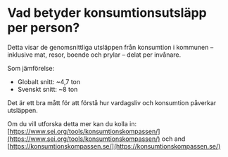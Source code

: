 # Vad betyder konsumtionsutsläpp per person?

Detta visar de genomsnittliga utsläppen från konsumtion i kommunen – inklusive mat, resor, boende och prylar – delat per invånare.

Som jämförelse:

- Globalt snitt: ~4,7 ton
- Svenskt snitt: ~8 ton

Det är ett bra mått för att förstå hur vardagsliv och konsumtion påverkar utsläppen.

Om du vill utforska detta mer kan du kolla in: [https://www.sei.org/tools/konsumtionskompassen/](https://www.sei.org/tools/konsumtionskompassen/) och and [https://konsumtionskompassen.se/](https://konsumtionskompassen.se/)
